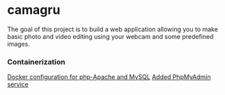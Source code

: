 # camagru
The goal of this project is to build a web application  allowing you to make basic photo and video editing using your webcam and some predefined images.

### Containerization
[Docker configuration for php-Apache and MySQL](https://doc4dev.com/en/create-a-web-site-php-apache-mysql-in-5-minutes-with-docker/)
[Added PhpMyAdmin service](https://hub.docker.com/r/phpmyadmin/phpmyadmin/)
